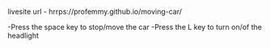 livesite url - hrrps://profemmy.github.io/moving-car/

-Press the space key to stop/move the car
-Press the L key to turn on/of the headlight